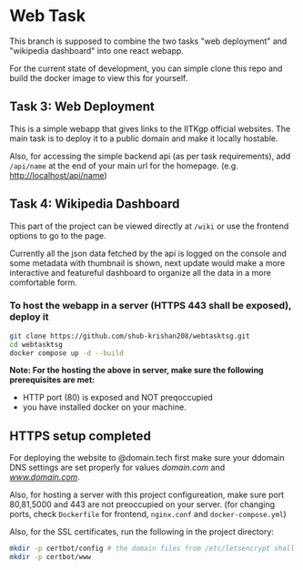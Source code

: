 # Web Task

This branch is supposed to combine the two tasks "web deployment" and "wikipedia dashboard" into one react webapp.

For the current state of development, you can simple clone this repo and build the docker image to view this for yourself.

## Task 3: Web Deployment

This is a simple webapp that gives links to the IITKgp official websites. The main task is to deploy it to a public domain and make it locally hostable.

Also, for accessing the simple backend api (as per task requirements), add `/api/name` at the end of your main url for the homepage. (e.g. <http://localhost/api/name>)

## Task 4: Wikipedia Dashboard

This part of the project can be viewed directly at `/wiki` or use the frontend options to go to the page.

Currently all the json data fetched by the api is logged on the console and some metadata with thumbnail is shown, next update would make a more interactive and featureful dashboard to organize all the data in a more comfortable form.

### To host the webapp in a server (HTTPS 443 shall be exposed), deploy it

```bash
git clone https://github.com/shub-krishan208/webtasktsg.git
cd webtasktsg
docker compose up -d --build
```

**Note: For the hosting the above in server, make sure the following prerequisites are met:**

- HTTP port (80) is exposed and NOT preqoccupied
- you have installed docker on your machine.

## HTTPS setup completed

For deploying the website to @domain.tech
first make sure your ddomain DNS settings are set properly for values _domain.com_ and _www.domain.com_.

Also, for hosting a server with this project configureation, make sure port 80,81,5000 and 443 are not preoccupied on your server. (for changing ports, check `Dockerfile` for frontend, `nginx.conf` and `docker-compose.yml`)

Also, for the SSL certificates, run the following in the project directory:

```bash
mkdir -p certbot/config # the domain files from /etc/letsencrypt shall be pasted inside this.
mkdir -p certbot/www
```
